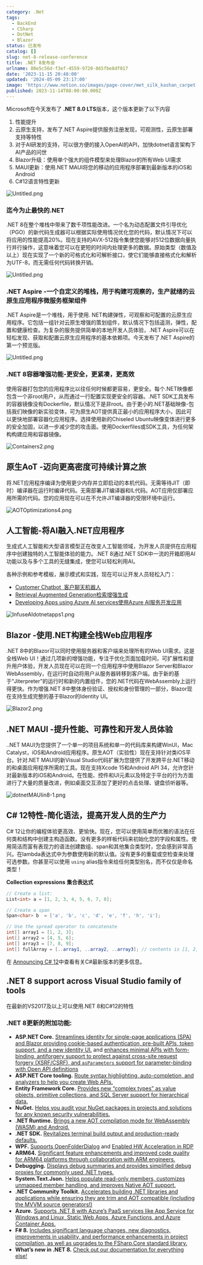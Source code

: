 ```yaml
---
category: .Net
tags:
  - BackEnd
  - CSharp
  - DotNet
  - Blazor
status: 已发布
catalog: []
slug: net-8-release-conference
title: .NET 8发布会
urlname: 80e5c56d-f3ef-4559-9720-865fbe8df017
date: '2023-11-15 20:48:00'
updated: '2024-05-09 23:17:00'
image: 'https://www.notion.so/images/page-cover/met_silk_kashan_carpet.jpg'
published: 2023-11-14T08:00:00.000Z
---
```


Microsoft在今天发布了 **.NET 8.0 LTS**版本，这个版本更新了以下内容

1. 性能提升
2. 云原生支持，发布了.NET Aspire提供服务注册发现，可观测性，云原生部署支持等特性
3. 对于AI研发的支持，可以很方便的接入OpenAI的API，加快dotnet语言架构下AI产品的问世
4. Blazor升级：使用单个强大的组件模型来处理Blazor的所有Web UI需求
5. MAUI更新：使用.NET MAUI将您的移动的应用程序部署到最新版本的iOS和Android
6. C#12语言特性更新

![Untitled.png](https://prod-files-secure.s3.us-west-2.amazonaws.com/5d24fe63-e567-4804-86f9-9fdc62e13082/10cda029-65af-4ea7-b30e-605b2d9e6c57/Untitled.png?X-Amz-Algorithm=AWS4-HMAC-SHA256&X-Amz-Content-Sha256=UNSIGNED-PAYLOAD&X-Amz-Credential=ASIAZI2LB4662YNS3NIJ%2F20250316%2Fus-west-2%2Fs3%2Faws4_request&X-Amz-Date=20250316T213237Z&X-Amz-Expires=3600&X-Amz-Security-Token=IQoJb3JpZ2luX2VjEN3%2F%2F%2F%2F%2F%2F%2F%2F%2F%2FwEaCXVzLXdlc3QtMiJHMEUCIQDV347tKuKOueL76%2B8hKzt5j%2F1GxQXLRJfWuhr0PwbgBAIgN8Qll440z3dWXALSFzkfpW9uVIH42mdI05knb8dhVJUq%2FwMINhAAGgw2Mzc0MjMxODM4MDUiDJbHfE94t3bmpRlzLCrcA4lzit43BaQ8bIT3bEg9PKmT4ksXkpDqe9McouYXmy2J3bZXjV%2FmXrIG%2B%2BMgljs4GT35s6YxHZqY%2FPAMIqPDhkmA61TC0dzyC9tzdzD%2BPHq9WrVuCOpKj0%2FaKSH95jX%2FGloOnOJsHD%2Ff7ok9M7T9FgFeqNDhc7YHuvPme4KEks9r5nsaKddsWTPlgxEvC3KpflAkCmRHWpvArUPAWB87vDHI0mvtfAXB0uqgthyE5ICFxKk76SdR0GuDxy74Ip5laSICDo6jR%2BQANcfZe8gmgXgByWY61f%2FrLhcrf6kqchNd06qNqUd3DNWYn6lQxnCFOoTwCTLrkvnuKh5pjct1uYU%2FBgo65Hjbch1faEdfy4sEKApjB3%2FwNt79jCFflZK7phiC4%2FjXi2K7FLXWj8slve6QoSDdP2JHVF1J4BTZFXXlj3JdJg59%2FFKcAgSWyyFK5qMT4bsdx4kdLndK7jHc%2F9vtAZUODMbu6%2FsDuI4c6TyMd1tdHb3h5%2BowKRhX785OszDYATDi71ZDv8HCVrFeswqmsOHSx5iuRKvQSXeo3z7%2BR0OAYtlIf925XKzffavsiGp9sH98b1i%2FbgjjN1ejy0JVMtDc87wXeGz2a2g3YJ75ZFmm%2BQEiJeq9iQptMNf83L4GOqUBLmKn43DP4PhnHrWMmAtmj9%2BBk1OjzkBLKCk3mu%2Fn6ysRuTqIJ4pCkPLoXJfgO%2BxcOcwnxQ8EzhGoxz7TlkD1YcIhcS6RE9Wm2kcYEGzs8DCyHW4GwDK9RSrFh%2BCaunrnmYPMqmQriaNST4a3DvfYt4OcCptB99V9vLDJao2i9zSjdFeDNKJCdmgoxliL2%2FolL21jQpIxpgjV8J3wOpNozfDwU7w3&X-Amz-Signature=67aa77e9035b3ab7a563829e8f647573267cba36533ab858bfdcf02072a9ad3c&X-Amz-SignedHeaders=host&x-id=GetObject)


### **迄今为止最快的.NET**


.NET 8在整个堆栈中带来了数千项性能改进。一个名为动态配置文件引导优化（PGO）的新代码生成器可以根据实际使用情况优化您的代码，默认情况下可以将应用的性能提高20%。现在支持的AVX-512指令集使您能够对512位数据向量执行并行操作，这意味着您可以在更短的时间内处理更多的数据。原始类型（数值及以上）现在实现了一个新的可格式化和可解析接口，使它们能够直接格式化和解析为UTF-8，而无需任何代码转换开销。


![Untitled.png](https://prod-files-secure.s3.us-west-2.amazonaws.com/5d24fe63-e567-4804-86f9-9fdc62e13082/edcbf140-d619-4389-a4a6-f97c113ab9f2/Untitled.png?X-Amz-Algorithm=AWS4-HMAC-SHA256&X-Amz-Content-Sha256=UNSIGNED-PAYLOAD&X-Amz-Credential=ASIAZI2LB4662YNS3NIJ%2F20250316%2Fus-west-2%2Fs3%2Faws4_request&X-Amz-Date=20250316T213237Z&X-Amz-Expires=3600&X-Amz-Security-Token=IQoJb3JpZ2luX2VjEN3%2F%2F%2F%2F%2F%2F%2F%2F%2F%2FwEaCXVzLXdlc3QtMiJHMEUCIQDV347tKuKOueL76%2B8hKzt5j%2F1GxQXLRJfWuhr0PwbgBAIgN8Qll440z3dWXALSFzkfpW9uVIH42mdI05knb8dhVJUq%2FwMINhAAGgw2Mzc0MjMxODM4MDUiDJbHfE94t3bmpRlzLCrcA4lzit43BaQ8bIT3bEg9PKmT4ksXkpDqe9McouYXmy2J3bZXjV%2FmXrIG%2B%2BMgljs4GT35s6YxHZqY%2FPAMIqPDhkmA61TC0dzyC9tzdzD%2BPHq9WrVuCOpKj0%2FaKSH95jX%2FGloOnOJsHD%2Ff7ok9M7T9FgFeqNDhc7YHuvPme4KEks9r5nsaKddsWTPlgxEvC3KpflAkCmRHWpvArUPAWB87vDHI0mvtfAXB0uqgthyE5ICFxKk76SdR0GuDxy74Ip5laSICDo6jR%2BQANcfZe8gmgXgByWY61f%2FrLhcrf6kqchNd06qNqUd3DNWYn6lQxnCFOoTwCTLrkvnuKh5pjct1uYU%2FBgo65Hjbch1faEdfy4sEKApjB3%2FwNt79jCFflZK7phiC4%2FjXi2K7FLXWj8slve6QoSDdP2JHVF1J4BTZFXXlj3JdJg59%2FFKcAgSWyyFK5qMT4bsdx4kdLndK7jHc%2F9vtAZUODMbu6%2FsDuI4c6TyMd1tdHb3h5%2BowKRhX785OszDYATDi71ZDv8HCVrFeswqmsOHSx5iuRKvQSXeo3z7%2BR0OAYtlIf925XKzffavsiGp9sH98b1i%2FbgjjN1ejy0JVMtDc87wXeGz2a2g3YJ75ZFmm%2BQEiJeq9iQptMNf83L4GOqUBLmKn43DP4PhnHrWMmAtmj9%2BBk1OjzkBLKCk3mu%2Fn6ysRuTqIJ4pCkPLoXJfgO%2BxcOcwnxQ8EzhGoxz7TlkD1YcIhcS6RE9Wm2kcYEGzs8DCyHW4GwDK9RSrFh%2BCaunrnmYPMqmQriaNST4a3DvfYt4OcCptB99V9vLDJao2i9zSjdFeDNKJCdmgoxliL2%2FolL21jQpIxpgjV8J3wOpNozfDwU7w3&X-Amz-Signature=4327386055a7ffde24752e6f85de2e0aa8807cdfa83494185d4b8f10acfe380b&X-Amz-SignedHeaders=host&x-id=GetObject)


### **.NET Aspire -一个自定义的堆栈，用于构建可观察的，生产就绪的云原生应用程序微服务框架组件**


.NET Aspire是一个堆栈，用于使用. NET构建弹性，可观察和可配置的云原生应用程序。它包括一组针对云原生增强的策划组件，默认情况下包括遥测，弹性，配置和健康检查。为复杂的服务提供简单的本地开发人员体验，.NET Aspire可以在轻松发现、获取和配置云原生应用程序的基本依赖项。今天发布了.NET Aspire的第一个预览版。


![Untitled.png](https://prod-files-secure.s3.us-west-2.amazonaws.com/5d24fe63-e567-4804-86f9-9fdc62e13082/ff6a34d3-ac25-412d-9204-a7263d00528f/Untitled.png?X-Amz-Algorithm=AWS4-HMAC-SHA256&X-Amz-Content-Sha256=UNSIGNED-PAYLOAD&X-Amz-Credential=ASIAZI2LB4662YNS3NIJ%2F20250316%2Fus-west-2%2Fs3%2Faws4_request&X-Amz-Date=20250316T213237Z&X-Amz-Expires=3600&X-Amz-Security-Token=IQoJb3JpZ2luX2VjEN3%2F%2F%2F%2F%2F%2F%2F%2F%2F%2FwEaCXVzLXdlc3QtMiJHMEUCIQDV347tKuKOueL76%2B8hKzt5j%2F1GxQXLRJfWuhr0PwbgBAIgN8Qll440z3dWXALSFzkfpW9uVIH42mdI05knb8dhVJUq%2FwMINhAAGgw2Mzc0MjMxODM4MDUiDJbHfE94t3bmpRlzLCrcA4lzit43BaQ8bIT3bEg9PKmT4ksXkpDqe9McouYXmy2J3bZXjV%2FmXrIG%2B%2BMgljs4GT35s6YxHZqY%2FPAMIqPDhkmA61TC0dzyC9tzdzD%2BPHq9WrVuCOpKj0%2FaKSH95jX%2FGloOnOJsHD%2Ff7ok9M7T9FgFeqNDhc7YHuvPme4KEks9r5nsaKddsWTPlgxEvC3KpflAkCmRHWpvArUPAWB87vDHI0mvtfAXB0uqgthyE5ICFxKk76SdR0GuDxy74Ip5laSICDo6jR%2BQANcfZe8gmgXgByWY61f%2FrLhcrf6kqchNd06qNqUd3DNWYn6lQxnCFOoTwCTLrkvnuKh5pjct1uYU%2FBgo65Hjbch1faEdfy4sEKApjB3%2FwNt79jCFflZK7phiC4%2FjXi2K7FLXWj8slve6QoSDdP2JHVF1J4BTZFXXlj3JdJg59%2FFKcAgSWyyFK5qMT4bsdx4kdLndK7jHc%2F9vtAZUODMbu6%2FsDuI4c6TyMd1tdHb3h5%2BowKRhX785OszDYATDi71ZDv8HCVrFeswqmsOHSx5iuRKvQSXeo3z7%2BR0OAYtlIf925XKzffavsiGp9sH98b1i%2FbgjjN1ejy0JVMtDc87wXeGz2a2g3YJ75ZFmm%2BQEiJeq9iQptMNf83L4GOqUBLmKn43DP4PhnHrWMmAtmj9%2BBk1OjzkBLKCk3mu%2Fn6ysRuTqIJ4pCkPLoXJfgO%2BxcOcwnxQ8EzhGoxz7TlkD1YcIhcS6RE9Wm2kcYEGzs8DCyHW4GwDK9RSrFh%2BCaunrnmYPMqmQriaNST4a3DvfYt4OcCptB99V9vLDJao2i9zSjdFeDNKJCdmgoxliL2%2FolL21jQpIxpgjV8J3wOpNozfDwU7w3&X-Amz-Signature=5e747e8436d2b53b6c382c009567a8896ee6def0de3a4275d3aa579f9a241521&X-Amz-SignedHeaders=host&x-id=GetObject)


### **.NET 8容器增强功能-更安全，更紧凑，更高效**


使用容器打包您的应用程序比以往任何时候都更容易，更安全。每个.NET映像都包含一个非root用户，从而通过一行配置实现更安全的容器。.NET SDK工具发布的容器镜像没有Dockerfile，默认情况下是非root。由于更小的.NET基础映像-包括我们映像的新实验变体，可为原生AOT提供真正最小的应用程序大小，因此可以更快地部署容器化应用程序。选择使用新的Chiseled Ubuntu映像变体进行更多的安全加固，以进一步减少您的攻击面。使用Dockerfiles或SDK工具，为任何架构构建应用和容器镜像。


![Containers2.png](https://devblogs.microsoft.com/dotnet/wp-content/uploads/sites/10/2023/11/Containers2.png)


## 原生AoT -迈向更高密度可持续计算之旅


将.NET应用程序编译为使用更少内存并立即启动的本机代码。无需等待JIT（即时）编译器在运行时编译代码。无需部署JIT编译器和IL代码。AOT应用仅部署应用所需的代码。您的应用现在可以在不允许JIT编译器的受限环境中运行。


![AOTOptimizations4.png](https://devblogs.microsoft.com/dotnet/wp-content/uploads/sites/10/2023/11/AOTOptimizations4.png)


## 人工智能-将AI融入.NET应用程序


生成式人工智能和大型语言模型正在改变人工智能领域，为开发人员提供在应用程序中创建独特的人工智能体验的能力。.NET 8通过.NET SDK中一流的开箱即用AI功能以及与多个工具的无缝集成，使您可以轻松利用AI。


各种示例和参考模板，展示模式和实践，现在可以让开发人员轻松入门：

- [Customer Chatbot](https://github.com/dotnet/eShop)[ ](https://github.com/dotnet/eShop)[ 客户聊天机器人](https://github.com/dotnet/eShop)
- [Retrieval Augmented Generation](https://github.com/Azure-Samples/azure-search-openai-demo-csharp)[检索增强生成](https://github.com/Azure-Samples/azure-search-openai-demo-csharp)
- [Developing Apps using Azure AI services](https://devblogs.microsoft.com/dotnet/demystifying-retrieval-augmented-generation-with-dotnet/)[使用Azure AI服务开发应用](https://devblogs.microsoft.com/dotnet/demystifying-retrieval-augmented-generation-with-dotnet/)

![InfuseAIdotnetapps1.png](https://devblogs.microsoft.com/dotnet/wp-content/uploads/sites/10/2023/11/InfuseAIdotnetapps1.png)


## Blazor -使用.NET构建全栈Web应用程序


.NET 8中的Blazor可以同时使用服务器和客户端来处理所有的Web UI需求。这是全栈Web UI！通过几项新的增强功能，专注于优化页面加载时间，可扩展性和提升用户体验，开发人员现在可以在同一个应用程序中使用Blazor Server和Blazor WebAssembly，在运行时自动将用户从服务器转移到客户端。由于新的基于“Jiterpreter”的运行时和新的内置组件，您的.NET代码在WebAssembly上运行得更快。作为增强.NET 8中整体身份验证、授权和身份管理的一部分，Blazor现在支持生成完整的基于Blazor的Identity UI。


![Blazor2.png](https://devblogs.microsoft.com/dotnet/wp-content/uploads/sites/10/2023/11/Blazor2.png)


## .NET MAUI -提升性能、可靠性和开发人员体验


..NET MAUI为您提供了一个单一的项目系统和单一的代码库来构建WinUI，Mac Catalyst，iOS和Android应用程序。原生AOT（实验性）现在支持针对类iOS平台。针对.NET MAUI的新Visual Studio代码扩展为您提供了开发跨平台.NET移动的和桌面应用程序所需的工具。现在支持Xcode 15和Android API 34，允许您针对最新版本的iOS和Android。在性能、控件和UI元素以及特定于平台的行为方面进行了大量的质量改进，例如桌面交互添加了更好的点击处理、键盘侦听器等。


![dotnetMAUIin8-1.png](https://devblogs.microsoft.com/dotnet/wp-content/uploads/sites/10/2023/11/dotnetMAUIin8-1.png)


## C# 12特性-简化语法，提高开发人员的生产力


C# 12让你的编程体验更高效、更愉快。现在，您可以使用简单而优雅的语法在任何类和结构中创建主构造函数。没有更多的样板代码来初始化您的字段和属性。使用简洁而富有表现力的语法创建数组、span和其他集合类型时，您会感到非常高兴。在lambda表达式中为参数使用新的默认值。没有更多的重载或空检查来处理可选参数。你甚至可以使用 `using` alias指令来给任何类型别名，而不仅仅是命名类型！


**Collection expressions** **集合表达式**


```c#
// Create a list:
List<int> a = [1, 2, 3, 4, 5, 6, 7, 8];

// Create a span
Span<char> b  = ['a', 'b', 'c', 'd', 'e', 'f', 'h', 'i'];

// Use the spread operator to concatenate
int[] array1 = [1, 2, 3];
int[] array2 = [4, 5, 6];
int[] array3 = [7, 8, 9];
int[] fullArray = [..array1, ..array2, ..array3]; // contents is [1, 2, 3, 4, 5, 6, 7, 8, 9]
```


在 [Announcing C# 12](https://devblogs.microsoft.com/dotnet/announcing-csharp-12)中查看有关C#最新版本的更多信息。


## .NET 8 support across Visual Studio family of tools


在最新的VS2017及以上可以使用.NET 8和C#12的特性


### .NET 8更新的附加功能:

- **ASP.NET Core.** [Streamlines identity for single-page applications (SPA) and Blazor providing cookie-based authentication, pre-built APIs, token support, and a new identity UI.](https://devblogs.microsoft.com/dotnet/whats-new-with-identity-in-dotnet-8/) and [enhances minimal APIs with form-binding, antiforgery support to protect against cross-site request forgery (XSRF/CSRF), and ](https://learn.microsoft.com/aspnet/core/release-notes/aspnetcore-8.0#minimal-apis)[`asParameters`](https://learn.microsoft.com/aspnet/core/release-notes/aspnetcore-8.0#minimal-apis)[ support for parameter-binding with Open API definitions](https://learn.microsoft.com/aspnet/core/release-notes/aspnetcore-8.0#minimal-apis)
- **ASP.NET Core tooling.** [Route syntax highlighting, auto-completion, and analyzers to help you create Web APIs.](https://devblogs.microsoft.com/dotnet/aspnet-core-route-tooling-dotnet-8/)
- **Entity Framework Core.** [Provides new “complex types” as value objects, primitive collections, and SQL Server support for hierarchical data.](https://devblogs.microsoft.com/dotnet/announcing-ef8-rc2/)
- **NuGet.** [Helps you audit your NuGet packages in projects and solutions for any known security vulnerabilities.](https://learn.microsoft.com/nuget/concepts/auditing-packages)
- **.NET Runtime.** [Brings a new AOT compilation mode for WebAssembly (WASM) and Android.](https://devblogs.microsoft.com/dotnet/announcing-dotnet-8-rc1/#androidstripilafteraot-mode-on-android)
- **.NET SDK.** [Revitalizes terminal build output and production-ready defaults.](https://learn.microsoft.com/dotnet/core/whats-new/dotnet-8#net-sdk)
- **WPF.** [Supports OpenFolderDialog](https://devblogs.microsoft.com/dotnet/wpf-file-dialog-improvements-in-dotnet-8/) and [Enabled HW Acceleration in RDP](https://devblogs.microsoft.com/dotnet/announcing-dotnet-8-rc1/#wpf-hardware-acceleration-in-rdp)
- **ARM64.** [Significant feature enhancements and improved code quality for ARM64 platforms through collaboration with ARM engineers.](https://devblogs.microsoft.com/dotnet/this-arm64-performance-in-dotnet-8/)
- **Debugging.** [Displays debug summaries and provides simplified debug proxies for commonly used .NET types.](https://devblogs.microsoft.com/dotnet/debugging-enhancements-in-dotnet-8/)
- **System.Text.Json.** [Helps populate read-only members, customizes unmapped member handling, and improves Native AOT support.](https://devblogs.microsoft.com/dotnet/system-text-json-in-dotnet-8/)
- **.NET Community Toolkit.** [Accelerates building .NET libraries and applications while ensuring they are trim and AOT compatible (including the MVVM source generators!)](https://devblogs.microsoft.com/dotnet/announcing-the-dotnet-community-toolkit-821/)
- **Azure.** [Supports .NET 8 with Azure’s PaaS services like App Service for Windows and Linux, Static Web Apps, Azure Functions, and Azure Container Apps.](https://aka.ms/appservice-dotnet8)
- **F# 8.** [Includes significant language changes, new diagnostics, improvements in usability, and performance enhancements in project compilation, as well as upgrades to the FSharp.Core standard library.](https://devblogs.microsoft.com/dotnet/announcing-fsharp-8/)
- **What’s new in .NET 8.** [Check out our documentation for everything else!](https://learn.microsoft.com/dotnet/core/whats-new/dotnet-8)
